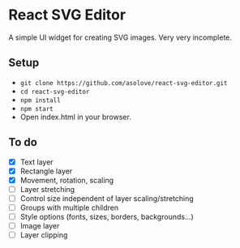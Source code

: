 React SVG Editor
================

A simple UI widget for creating SVG images. Very very incomplete.

Setup
-----

- `git clone https://github.com/asolove/react-svg-editor.git`
- `cd react-svg-editor`
- `npm install`
- `npm start`
- Open index.html in your browser.

To do
-----

- [x] Text layer
- [x] Rectangle layer
- [x] Movement, rotation, scaling
- [ ] Layer stretching
- [ ] Control size independent of layer scaling/stretching
- [ ] Groups with multiple children
- [ ] Style options (fonts, sizes, borders, backgrounds...)
- [ ] Image layer
- [ ] Layer clipping
